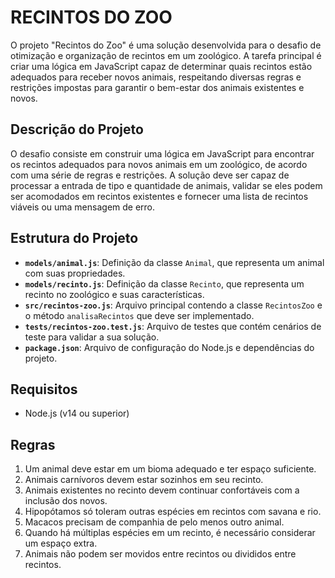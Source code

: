 # RECINTOS DO ZOO

O projeto "Recintos do Zoo" é uma solução desenvolvida para o desafio de otimização e organização de recintos em um zoológico. A tarefa principal é criar uma lógica em JavaScript capaz de determinar quais recintos estão adequados para receber novos animais, respeitando diversas regras e restrições impostas para garantir o bem-estar dos animais existentes e novos.

## Descrição do Projeto

O desafio consiste em construir uma lógica em JavaScript para encontrar os recintos adequados para novos animais em um zoológico, de acordo com uma série de regras e restrições. A solução deve ser capaz de processar a entrada de tipo e quantidade de animais, validar se eles podem ser acomodados em recintos existentes e fornecer uma lista de recintos viáveis ou uma mensagem de erro.

## Estrutura do Projeto

- **`models/animal.js`**: Definição da classe `Animal`, que representa um animal com suas propriedades.
- **`models/recinto.js`**: Definição da classe `Recinto`, que representa um recinto no zoológico e suas características.
- **`src/recintos-zoo.js`**: Arquivo principal contendo a classe `RecintosZoo` e o método `analisaRecintos` que deve ser implementado.
- **`tests/recintos-zoo.test.js`**: Arquivo de testes que contém cenários de teste para validar a sua solução.
- **`package.json`**: Arquivo de configuração do Node.js e dependências do projeto.

## Requisitos

- Node.js (v14 ou superior)

## Regras 

1. Um animal deve estar em um bioma adequado e ter espaço suficiente.
2. Animais carnívoros devem estar sozinhos em seu recinto.
3. Animais existentes no recinto devem continuar confortáveis com a inclusão dos novos.
4. Hipopótamos só toleram outras espécies em recintos com savana e rio.
5. Macacos precisam de companhia de pelo menos outro animal.
6. Quando há múltiplas espécies em um recinto, é necessário considerar um espaço extra.
7. Animais não podem ser movidos entre recintos ou divididos entre recintos.

